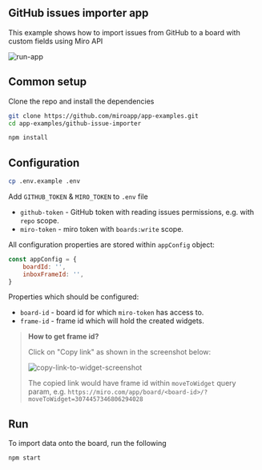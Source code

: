## GitHub issues importer app

This example shows how to import issues from GitHub to a board with custom fields using Miro API

<img src="images/run-app.gif" alt="run-app" />

## Common setup

Clone the repo and install the dependencies

```bash
git clone https://github.com/miroapp/app-examples.git
cd app-examples/github-issue-importer
```

```bash
npm install
```

## Configuration

```bash
cp .env.example .env
```

Add `GITHUB_TOKEN` & `MIRO_TOKEN` to `.env` file

- `github-token` - GitHub token with reading issues permissions, e.g. with `repo` scope.
- `miro-token` - miro token with `boards:write` scope.

All configuration properties are stored within `appConfig` object:

```javascript
const appConfig = {
	boardId: '',
	inboxFrameId: '',
}
```

Properties which should be configured:

- `board-id` - board id for which `miro-token` has access to.
- `frame-id` - frame id which will hold the created widgets.

> **How to get frame id?**
>
> Click on "Copy link" as shown in the screenshot below:
>
> <img src="images/tip-copy-link-to-widget.png" alt="copy-link-to-widget-screenshot" />
>
> The copied link would have frame id within `moveToWidget` query param, e.g.
> `https://miro.com/app/board/<board-id>/?moveToWidget=3074457346806294028`

## Run

To import data onto the board, run the following

```bash
npm start
```
